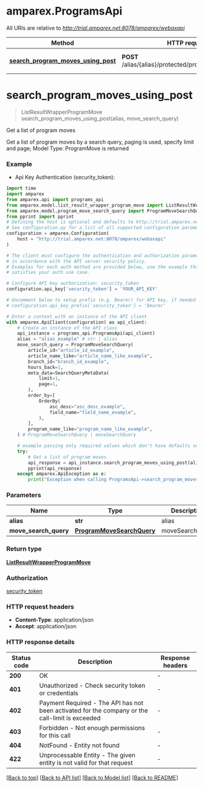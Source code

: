 # amparex.ProgramsApi

All URIs are relative to *http://trial.amparex.net:8078/amparex/webaxapi*

Method | HTTP request | Description
------------- | ------------- | -------------
[**search_program_moves_using_post**](ProgramsApi.md#search_program_moves_using_post) | **POST** /alias/{alias}/protected/programmoves/search | Get a list of program moves


# **search_program_moves_using_post**
> ListResultWrapperProgramMove search_program_moves_using_post(alias, move_search_query)

Get a list of program moves

Get a list of program moves by a search query, paging is used, specify limit and page; Model Type: ProgramMove is returned

### Example

* Api Key Authentication (security_token):

```python
import time
import amparex
from amparex.api import programs_api
from amparex.model.list_result_wrapper_program_move import ListResultWrapperProgramMove
from amparex.model.program_move_search_query import ProgramMoveSearchQuery
from pprint import pprint
# Defining the host is optional and defaults to http://trial.amparex.net:8078/amparex/webaxapi
# See configuration.py for a list of all supported configuration parameters.
configuration = amparex.Configuration(
    host = "http://trial.amparex.net:8078/amparex/webaxapi"
)

# The client must configure the authentication and authorization parameters
# in accordance with the API server security policy.
# Examples for each auth method are provided below, use the example that
# satisfies your auth use case.

# Configure API key authorization: security_token
configuration.api_key['security_token'] = 'YOUR_API_KEY'

# Uncomment below to setup prefix (e.g. Bearer) for API key, if needed
# configuration.api_key_prefix['security_token'] = 'Bearer'

# Enter a context with an instance of the API client
with amparex.ApiClient(configuration) as api_client:
    # Create an instance of the API class
    api_instance = programs_api.ProgramsApi(api_client)
    alias = "alias_example" # str | alias
    move_search_query = ProgramMoveSearchQuery(
        article_id="article_id_example",
        article_name_like="article_name_like_example",
        branch_id="branch_id_example",
        hours_back=1,
        meta_data=SearchQueryMetaData(
            limit=1,
            page=1,
        ),
        order_by=[
            OrderBy(
                asc_desc="asc_desc_example",
                field_name="field_name_example",
            ),
        ],
        program_name_like="program_name_like_example",
    ) # ProgramMoveSearchQuery | moveSearchQuery

    # example passing only required values which don't have defaults set
    try:
        # Get a list of program moves
        api_response = api_instance.search_program_moves_using_post(alias, move_search_query)
        pprint(api_response)
    except amparex.ApiException as e:
        print("Exception when calling ProgramsApi->search_program_moves_using_post: %s\n" % e)
```


### Parameters

Name | Type | Description  | Notes
------------- | ------------- | ------------- | -------------
 **alias** | **str**| alias |
 **move_search_query** | [**ProgramMoveSearchQuery**](ProgramMoveSearchQuery.md)| moveSearchQuery |

### Return type

[**ListResultWrapperProgramMove**](ListResultWrapperProgramMove.md)

### Authorization

[security_token](../README.md#security_token)

### HTTP request headers

 - **Content-Type**: application/json
 - **Accept**: application/json


### HTTP response details

| Status code | Description | Response headers |
|-------------|-------------|------------------|
**200** | OK |  -  |
**401** | Unauthorized - Check security token or credentials |  -  |
**402** | Payment Required - The API has not been activated for the company or the call-limit is exceeded |  -  |
**403** | Forbidden - Not enough permissions for this call |  -  |
**404** | NotFound - Entity not found |  -  |
**422** | Unprocessable Entity - The given entity is not valid for that request |  -  |

[[Back to top]](#) [[Back to API list]](../README.md#documentation-for-api-endpoints) [[Back to Model list]](../README.md#documentation-for-models) [[Back to README]](../README.md)

